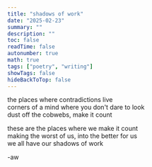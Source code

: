 ```yaml
---
title: "shadows of work"
date: "2025-02-23"
summary: ""
description: ""
toc: false
readTime: false
autonumber: true
math: true
tags: ["poetry", "writing"]
showTags: false
hideBackToTop: false
---
```


the places where contradictions live  
corners of a mind where you don't dare to look  
dust off the cobwebs, make it count  
  
these are the places where we make it count  
making the worst of us, into the better for us  
we all have our shadows of work  


-aw